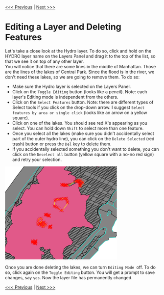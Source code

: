 [<<< Previous](6layer2.md)  | [Next >>>](11buffer.md)  

# Editing a Layer and Deleting Features

Let's take a close look at the Hydro layer. To do so, click and hold on the HYDRO layer name on the Layers Panel and drag it to the top of the list, so that we see it on top of any other layer.  
You will notice that there are some lines in the middle of Manhattan. Those are the lines of the lakes of Central Park. Since the flood is in the river, we don't need these lakes, so we are going to remove them. To do so:  

* Make sure the Hydro layer is selected on the Layers Panel.
* Click on the `Toggle Editing` button (looks like a pencil). Note: each layer's Editing mode is independent from the others.
* Click on the `Select Features` button. Note: there are different types of Select tools if you click on the drop-down arrow. I suggest `Select features by area or single click` (looks like an arrow on a yellow square).
* Click on one of the lakes. You should see red X's appearing as you select. You can hold down `Shift` to select more than one feature.
* Once you select all the lakes (make sure you didn't accidentally select part of the outer hydro line), you can click on the `Delete Selected` (red trash) button or press the `Del` key to delete them.
* If you accidentally selected something you don't want to delete, you can click on the `Deselect all` button (yellow square with a no-no red sign) and retry your selection.

![Selection in Editing Mode](images/editselect.png)

Once you are done deleting the lakes, we can turn `Editing Mode `off. To do so, click again on the `Toggle Editing` button. You will get a prompt to save changes, say `yes`. Now the layer file has permanently changed.

[<<< Previous](6layer2.md)  | [Next >>>](11buffer.md)  
